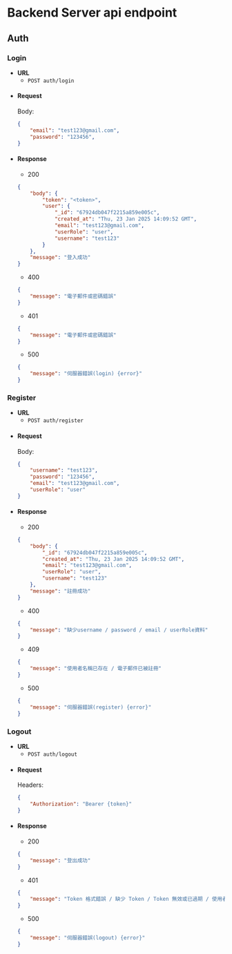 # Backend Server api endpoint

## Auth

### Login
+ **URL**
    + `POST auth/login`
+ #### Request
    Body:
    ```json
    {
        "email": "test123@gmail.com",
        "password": "123456",
    }
    ```
+ #### Response
    - 200
    ```json
    {
        "body": {
            "token": "<token>",
            "user": {
                "_id": "67924db047f2215a859e005c",
                "created_at": "Thu, 23 Jan 2025 14:09:52 GMT",
                "email": "test123@gmail.com",
                "userRole": "user",
                "username": "test123"
            }
        },
        "message": "登入成功"
    }
    ```
    - 400
    ```json
    {
        "message": "電子郵件或密碼錯誤"
    }
    ```
    - 401
    ```json
    {
        "message": "電子郵件或密碼錯誤"
    }
    ```
    - 500
    ```json
    {
        "message": "伺服器錯誤(login) {error}"
    }
    ```

### Register
+ **URL**
    + `POST auth/register`
+ #### Request
    Body:
    ```json
    {
        "username": "test123",
        "password": "123456",
        "email": "test123@gmail.com",
        "userRole": "user"
    }
    ```
+ #### Response
    - 200
    ```json
    {
        "body": {
            "_id": "67924db047f2215a859e005c",
            "created_at": "Thu, 23 Jan 2025 14:09:52 GMT",
            "email": "test123@gmail.com",
            "userRole": "user",
            "username": "test123"
        },
        "message": "註冊成功"
    }
    ```
    - 400
    ```json
    {
        "message": "缺少username / password / email / userRole資料"
    }
    ```
    - 409
    ```json
    {
        "message": "使用者名稱已存在 / 電子郵件已被註冊"
    }
    ```
    - 500
    ```json
    {
        "message": "伺服器錯誤(register) {error}"
    }
    ```

### Logout
+ **URL**
    + `POST auth/logout`
+ #### Request
    Headers:
    ```json
    {
        "Authorization": "Bearer {token}" 
    }
    ```
+ #### Response
    - 200
    ```json
    {
        "message": "登出成功"
    }
    ```
    - 401
    ```json
    {
        "message": "Token 格式錯誤 / 缺少 Token / Token 無效或已過期 / 使用者不存在"
    }
    ```
    - 500
    ```json
    {
        "message": "伺服器錯誤(logout) {error}"
    }
    ```